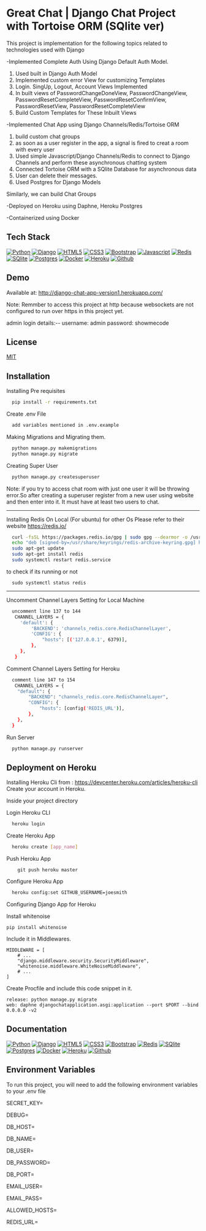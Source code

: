 
# Great Chat | Django Chat Project with Tortoise ORM (SQlite ver)

This project is implementation for the following topics related to technologies used with Django

-Implemented Complete Auth Using Django Default Auth Model.
    
1. Used built in Django Auth Model
2. Implemented custom error View for customizing Templates
3. Login. SingUp, Logout, Account Views Implemented
4. In built views of PasswordChangeDoneView, PasswordChangeView, PasswordResetCompleteView, PasswordResetConfirmView, PasswordResetView, PasswordResetCompleteView
5. Build Custom Templates for These Inbuilt Views

-Implemented Chat App using Django Channels/Redis/Tortoise ORM

1. build custom chat groups
2. as soon as a user register in the app, a signal is fired to creat a room with every user
3. Used simple Javascript/Django Channels/Redis to connect to Django Channels and perform these asynchronous chatting system
4. Connected Tortoise ORM with a SQlite Database for asynchronous data
5. User can delete their messages.
6. Used Postgres for Django Models

Similarly, we can build Chat Groups

-Deployed on Heroku using Daphne, Heroku Postgres

-Containerized using Docker
## Tech Stack

[![Python](https://img.shields.io/badge/Python-3776AB?style=for-the-badge&logo=python&logoColor=white)](https://www.python.org/)
[![Django](https://img.shields.io/badge/Django-092E20?style=for-the-badge&logo=django&logoColor=white)](https://www.djangoproject.com/)
[![HTML5](https://img.shields.io/badge/html5-%23E34F26.svg?style=for-the-badge&logo=html5&logoColor=white)](https://developer.mozilla.org/en-US/docs/Glossary/HTML5)
[![CSS3](https://img.shields.io/badge/css3-%231572B6.svg?style=for-the-badge&logo=css3&logoColor=white)](https://developer.mozilla.org/en-US/docs/Web/CSS)
[![Bootstrap](https://img.shields.io/badge/Bootstrap-563D7C?style=for-the-badge&logo=bootstrap&logoColor=white)](https://getbootstrap.com/)
[![Javascript](https://img.shields.io/badge/JavaScript-323330?style=for-the-badge&logo=javascript&logoColor=F7DF1E)](https://www.javascript.com/)
[![Redis](https://img.shields.io/badge/redis-%23DD0031.svg?style=for-the-badge&logo=redis&logoColor=white)](https://redis.io/docs/)
[![SQlite](https://img.shields.io/badge/SQLite-07405E?style=for-the-badge&logo=sqlite&logoColor=white)](https://www.sqlite.org/docs.html)
[![Postgres](https://img.shields.io/badge/postgres-%23316192.svg?style=for-the-badge&logo=postgresql&logoColor=white)](https://www.postgresql.org/docs/)
[![Docker](https://img.shields.io/badge/docker-%230db7ed.svg?style=for-the-badge&logo=docker&logoColor=white)](https://docs.docker.com/)
[![Heroku](https://img.shields.io/badge/-Heroku-430098?style=for-the-badge&logo=heroku&logoColor=white)](https://heroku.com/)
[![Github](https://img.shields.io/badge/GitHub-100000?style=for-the-badge&logo=github&logoColor=white)](https://www.github.com/)

## Demo

Available at: http://django-chat-app-version1.herokuapp.com/

Note: Remmber to access this project at http because websockets are not configured to run over https in this project yet. 

admin login details:--
username: admin
password: showmecode
## License

[MIT](https://choosealicense.com/licenses/mit/)


## Installation

Installing Pre requisites
```bash
  pip install -r requirements.txt
```

Create .env File
```bash
  add variables mentioned in .env.example
```

Making Migrations and Migrating them.
```bash
  python manage.py makemigrations
  python manage.py migrate
```

Creating Super User
```bash
  python manage.py createsuperuser
```
Note: if you try to access chat room with just one user it will be throwing error.So after creating a superuser
register from a new user using website and then enter into it. It must have at least two users to chat.

-------------------------

Installing Redis On Local (For ubuntu) for other Os Please refer to their website https://redis.io/
```bash
  curl -fsSL https://packages.redis.io/gpg | sudo gpg --dearmor -o /usr/share/keyrings/redis-archive-keyring.gpg
  echo "deb [signed-by=/usr/share/keyrings/redis-archive-keyring.gpg] https://packages.redis.io/deb $(lsb_release -cs) main" | sudo tee /etc/apt/sources.list.d/redis.list
  sudo apt-get update
  sudo apt-get install redis
  sudo systemctl restart redis.service
```
to check if its running or not
```
  sudo systemctl status redis
```
--------------------------

Uncomment Channel Layers Setting for Local Machine
```bash
  uncomment line 137 to 144 
   CHANNEL_LAYERS = {
     'default': {
         'BACKEND': 'channels_redis.core.RedisChannelLayer',
         'CONFIG': {
             "hosts": [('127.0.0.1', 6379)],
         },
     },
   }
```
Comment Channel Layers Setting for Heroku
```bash
  comment line 147 to 154 
   CHANNEL_LAYERS = {
    "default": {
        "BACKEND": "channels_redis.core.RedisChannelLayer",
        "CONFIG": {
            "hosts": [config('REDIS_URL')],
        },
    },
  }
```

Run Server
```bash
  python manage.py runserver
```

## Deployment on Heroku

Installing Heroku Cli from : https://devcenter.heroku.com/articles/heroku-cli
Create your account in Heroku.

Inside your project directory

Login Heroku CLI
```bash
  heroku login

```

Create Heroku App

```bash
  heroku create [app_name]

```

Push Heroku App
```
    git push heroku master
```

Configure Heroku App
```bash
  heroku config:set GITHUB_USERNAME=joesmith

```
Configuring Django App for Heroku

Install whitenoise 
```
pip install whitenoise 
```

Include it in Middlewares.
```
MIDDLEWARE = [
    # ...
    "django.middleware.security.SecurityMiddleware",
    "whitenoise.middleware.WhiteNoiseMiddleware",
    # ...
]
```

Create Procfile and include this code snippet in it.
```
release: python manage.py migrate
web: daphne djangochatapplication.asgi:application --port $PORT --bind 0.0.0.0 -v2
```

## Documentation

[![Python](https://img.shields.io/badge/Python-3776AB?style=for-the-badge&logo=python&logoColor=white)](https://www.python.org/)
[![Django](https://img.shields.io/badge/Django-092E20?style=for-the-badge&logo=django&logoColor=white)](https://www.djangoproject.com/)
[![HTML5](https://img.shields.io/badge/html5-%23E34F26.svg?style=for-the-badge&logo=html5&logoColor=white)](https://developer.mozilla.org/en-US/docs/Glossary/HTML5)
[![CSS3](https://img.shields.io/badge/css3-%231572B6.svg?style=for-the-badge&logo=css3&logoColor=white)](https://developer.mozilla.org/en-US/docs/Web/CSS)
[![Bootstrap](https://img.shields.io/badge/Bootstrap-563D7C?style=for-the-badge&logo=bootstrap&logoColor=white)](https://getbootstrap.com/)
[![Redis](https://img.shields.io/badge/redis-%23DD0031.svg?style=for-the-badge&logo=redis&logoColor=white)](https://redis.io/docs/)
[![SQlite](https://img.shields.io/badge/SQLite-07405E?style=for-the-badge&logo=sqlite&logoColor=white)](https://www.sqlite.org/docs.html)
[![Postgres](https://img.shields.io/badge/postgres-%23316192.svg?style=for-the-badge&logo=postgresql&logoColor=white)](https://www.postgresql.org/docs/)
[![Docker](https://img.shields.io/badge/docker-%230db7ed.svg?style=for-the-badge&logo=docker&logoColor=white)](https://docs.docker.com/)
[![Heroku](https://img.shields.io/badge/-Heroku-430098?style=for-the-badge&logo=heroku&logoColor=white)](https://heroku.com/)
[![Github](https://img.shields.io/badge/GitHub-100000?style=for-the-badge&logo=github&logoColor=white)](https://www.github.com/)

## Environment Variables

To run this project, you will need to add the following environment variables to your .env file

SECRET_KEY=

DEBUG=

DB_HOST=

DB_NAME=

DB_USER=

DB_PASSWORD=

DB_PORT=

EMAIL_USER=

EMAIL_PASS=

ALLOWED_HOSTS=

REDIS_URL=
